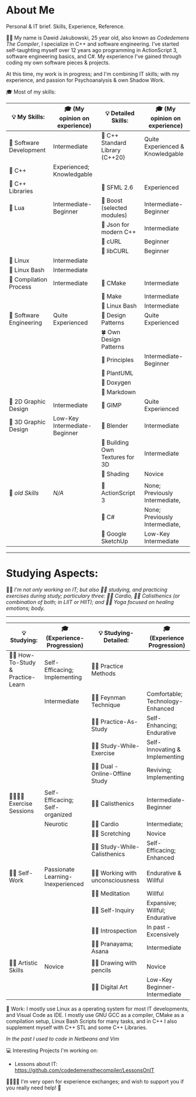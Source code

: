 # About Me

Personal & IT brief. Skills, Experience, Reference.

👦🏻 My name is Dawid Jakubowski, 25 year old, also known as *Codedemens The Compiler*, I specialize in C++ and software engineering. I've started self-taughting myself over 12 years ago programming in ActionScript 3, software engineering basics, and C#. My experience I've gained through coding my own software pieces & projects.

At this time, my work is in progress; and I'm combining IT skills; with my experience, and passion for Psychoanalysis & own Shadow Work.

🎓 Most of my skills:

| 💡 My Skills:                   | 🎓 (My opinion on experience)   | 💡 Detailed Skills:             | 🎓 (My opinion on experience)    |
|---------------------------------|---------------------------------|---------------------------------|--------------------------------- |
| 🧭 Software Development         | Intermediate                    | 🧭 C++ Standard Library (C++20) | Quite Experienced & Knowledgable |
| 🧭 C++                          | Experienced; Knowledgable       |                                 |                                  |
| 🧭 C++ Libraries                |                                 | 🧭 SFML 2.6                     | Experienced                      |
| 🧭 Lua                          | Intermediate-Beginner           | 🧭 Boost (selected modules)     | Intermediate-Beginner            |
|                                 |                                 | 🧭 Json for modern C++          | Intermediate                     |
|                                 |                                 | 🧭 cURL                         | Beginner                         |
|                                 |                                 | 🧭 libCURL                      | Beginner                         |
| 🧭 Linux                        | Intermediate                    |                                 |                                  |
| 🧭 Linux Bash                   | Intermediate                    |                                 |                                  |
| 🧭 Compilation Process          | Intermediate                    | 🧭 CMake                        | Intermediate                     |
|                                 |                                 | 🧭 Make                         | Intermediate                     |
|                                 |                                 | 🧭 Linux Bash                   | Intermediate                     |
| 🧭 Software Engineering         | Quite Experienced               | 🧭 Design Patterns              | Quite Experienced                |
|                                 |                                 | 🍀 Own Design Patterns          |                                  |
|                                 |                                 | 🧭 Principles                   | Intermediate-Beginner            |
|                                 |                                 | 🌳 PlantUML                     |                                  |
|                                 |                                 | 🌳 Doxygen                      |                                  |
|                                 |                                 | 🌳 Markdown                     |                                  |
| 🌳 2D Graphic Design            | Intermediate                    | 🌳 GIMP                         | Quite Experienced                |
| 🌳 3D Graphic Design            | Low-Key Intermediate-Beginner   | 🌳 Blender                      | Intermediate                     |
|                                 |                                 | 🌳 Building Own Textures for 3D | Intermediate                     |
|                                 |                                 | 🌳 Shading                      | Novice                           |
|                                 |                                 |                                 |                                  |
| 🧭 *old Skills*                 | *N/A*                           | 🧭 ActionScript 3               | None; Previously Intermediate,   |
|                                 |                                 | 🧭 C#                           | None; Previously Intermediate,   |
|                                 |                                 | 🧭 Google SketchUp              | Low-Key Intermediate             |

-----------

# Studying Aspects:
👦🏻 *I'm not only working on IT; but also  ✍🏻 studying, and practicing exercises during study; particulary three: 🦶🏻 Cardio, 💪🏻 Calisthenics (or combination of both; in LIIT or HIIT); and 🙏🏻 Yoga focused on healing emotions; body.*

-----------


| 💡 Studying:                    | 🎓 (Experience-Progression)     | 💡 Studying-Detailed:           | 🎓 (Experience Progression)      |
|---------------------------------|---------------------------------|---------------------------------|--------------------------------- |
| ✍🏻 How-To-Study & Practice-Learn| Self-Efficacing; Implementing   | ✍🏻 Practice Methods             |                                  |
|                                 | Intermediate                    |   ✍🏻 Feynman Technique          | Comfortable; Technology-Enhanced |
|                                 |                                 |   ✍🏻 Practice-As-Study          | Self-Enhancing; Endurative       |
|                                 |                                 |   ✍🏻 Study-While-Exercise       | Self-Innovating & Implementing   |
|                                 |                                 |   ✍🏻 Dual - Online-Offline Study| Reviving; Implementing           |
|                                 |                                 |                                 |                                  |
| 🦶🏻💪🏻 Exercise Sessions          | Self-Efficacing; Self-organized | 💪🏻 Calisthenics                 | Intermediate-Beginner            |
|                                 | Neurotic                        | 🦶🏻 Cardio                       | Intermediate;                    |
|                                 |                                 | 🦶🏻 Scretching                   | Novice                           |
|                                 |                                 | ✍🏻 Study-While-Calisthenics     | Self-Efficacing; Enhanced        |
|                                 |                                 |                                 |                                  |
| 🙏🏻 Self-Work                    |Passionate Learning-Inexperienced| 🙏🏻 Working with unconsciousness | Endurative & Willful            |
|                                 |                                 |   🙏🏻 Meditation                 | Willful                         |
|                                 |                                 |   🙏🏻 Self-Inquiry               | Expansive; Willful; Endurative  |
|                                 |                                 |     🙏🏻 Introspection            | In past - Excensively            |
|                                 |                                 |   🙏🏻 Pranayama; Asana           | Intermediate                     |
|                                 |                                 |                                 |                                  |
| ✍🏻 Artistic Skills              | Novice                          | ✍🏻 Drawing with pencils         | Novice                           |
|                                 |                                 | ✍🏻 Digital Art                  | Low-Key Beginner-Intermediate    |

🎒 Work:
I mostly use Linux as a operating system for most IT developments, and Visual Code as IDE. I mostly use GNU GCC as a compiler, CMake as a compilation setup, Linux Bash Scripts for many tasks, and in C++ I also supplement myself with C++ STL and some C++ Libraries.  

*In the past I used to code in Netbeans and Vim*

💻 Interesting Projects I'm working on:
 - Lessons about IT: https://github.com/codedemensthecompiler/LessonsOnIT

🫱🏻‍🫲🏼 I'm very open for experience exchanges; and wish to support you if you really need help! 🙂
